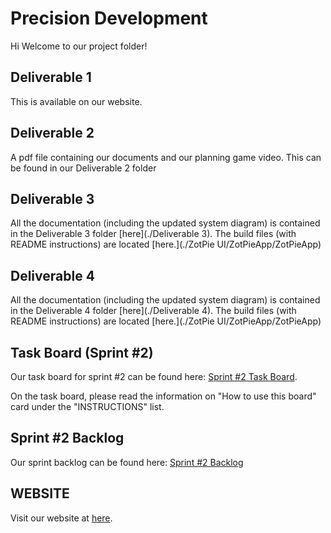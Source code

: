 # Precision Development

Hi Welcome to our project folder!

## Deliverable 1

This is available on our website.

## Deliverable 2

A pdf file containing our documents and our planning game video.
This can be found in our Deliverable 2 folder

## Deliverable 3

All the documentation (including the updated system diagram) is contained in the Deliverable 3 folder [here](./Deliverable 3).
The build files (with README instructions) are located [here.](./ZotPie UI/ZotPieApp/ZotPieApp)

## Deliverable 4

All the documentation (including the updated system diagram) is contained in the Deliverable 4 folder [here](./Deliverable 4).
The build files (with README instructions) are located [here.](./ZotPie UI/ZotPieApp/ZotPieApp)

## Task Board (Sprint #2)

Our task board for sprint #2 can be found here: [Sprint #2 Task Board](https://trello.com/b/xbNi70ao/sprint-2-task-board-precision-development).

On the task board, please read the information on "How to use this board" card under the "INSTRUCTIONS" list.

## Sprint #2 Backlog

Our sprint backlog can be found here: [Sprint #2 Backlog](https://docs.google.com/spreadsheets/d/1x4ZO0lsaXktc8lxdIhvAAT5QEFSecOz8eK0PieLRWok/edit?pli=1#gid=1707570274)

## WEBSITE

Visit our website at [here](http://precision-dev.com/).

